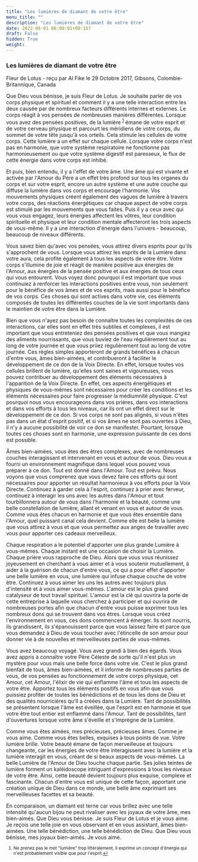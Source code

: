 ```yaml
---
title: "Les lumières de diamant de votre être"
menu_title: ""
description: "Les lumières de diamant de votre être"
date: 2022-06-01 06:00:01+00:167
draft: False
hidden: True
weight:
---
```

### Les lumières de diamant de votre être

Fleur de Lotus - reçu par Al Fike le 29 Octobre 2017, Gibsons, Colombie-Britannique, Canada

Que Dieu vous bénisse, je suis Fleur de Lotus. Je souhaite parler de vos corps physique et spirituel et comment il y a une telle interaction entre les deux causée par de nombreux facteurs différents internes et externes. Le corps réagit à vos pensées de nombreuses manières différentes. Lorsque vous avez des pensées positives, de la lumière <sup id="a1">[1](#f1)</sup> émane de votre esprit et de votre cerveau physique et parcourt les méridiens de votre corps, du sommet de votre tête jusqu'à vos orteils. Cela stimule les cellules de votre corps. Cette lumière a un effet sur chaque cellule. Lorsque votre corps n'est pas en harmonie, que votre système respiratoire ne fonctionne pas harmonieusement ou que votre système digestif est paresseux, le flux de cette énergie dans votre corps est inhibé.

Et puis, bien entendu, il y a l'effet de votre âme. Une âme qui est vivante et activée par l'Amour du Père a un effet très profond sur tous les organes du corps et sur votre esprit, encore un autre système et une autre couche qui diffuse la lumière dans vos corps et encourage l'harmonie. Vos mouvements physiques créent également des vagues de lumière à travers votre corps, des réactions énergétiques car chaque aspect de votre corps est stimulé par les mouvements que vous faites. Puis il y a ceux avec qui vous vous engagez, leurs énergies affectent les vôtres, leur condition spirituelle et physique et leur condition mentale affecteront les trois aspects de vous-même. Il y a une interaction d'énergie dans l'univers - beaucoup, beaucoup de niveaux différents.

Vous savez bien qu'avec vos pensées, vous attirez divers esprits pour qu'ils s'approchent de vous. Lorsque vous attirez les esprits de la Lumière dans votre aura, cela profite également à tous les aspects de votre être. Votre corps s'illumine de joie et réagit de manière positive aux énergies de l'Amour, aux énergies de la pensée positive et aux énergies de tous ceux qui vous entourent. Vous voyez donc pourquoi il est important que vous continuiez à renforcer les interactions positives entre vous, non seulement pour le bénéfice de vos âmes et de vos esprits, mais aussi pour le bénéfice de vos corps. Ces choses qui sont actives dans votre vie, ces éléments composés de toutes les différentes couches de la vie sont importants dans le maintien de votre être dans la Lumière.

Bien que vous n'ayez pas besoin de connaître toutes les complexités de ces interactions, car elles sont en effet très subtiles et complexes, il est important que vous entreteniez des pensées positives et que vous mangiez des aliments nourrissants, que vous buviez de l'eau régulièrement tout au long de votre journée et que vous priiez régulièrement tout au long de votre journée. Ces règles simples apporteront de grands bénéfices à chacun d'entre vous, âmes bien-aimées, et contribueront à faciliter le développement de ce don de la Voix Directe. En effet, lorsque toutes vos cellules brillent de lumière, qu'elles sont saines et vigoureuses, vous pouvez contribuer au développement des éléments nécessaires à l'apparition de la Voix Directe. En effet, ces aspects énergétiques et physiques de vous-mêmes sont nécessaires pour créer les conditions et les éléments nécessaires pour faire progresser la médiumnité physique. C'est pourquoi nous vous encourageons dans vos prières, dans vos interactions et dans vos efforts à tous les niveaux, car ils ont un effet direct sur le développement de ce don. Si vos corps ne sont pas alignés, si vous n'êtes pas dans un état d'esprit positif, et si vos âmes ne sont pas ouvertes à Dieu, il n'y a aucune possibilité de voir ce don se manifester. Pourtant, lorsque toutes ces choses sont en harmonie, une expression puissante de ces dons est possible.

Âmes bien-aimées, vous êtes des êtres complexes, avec de nombreuses couches interagissant et intervenant en vous et autour de vous. Dieu vous a fourni un environnement magnifique dans lequel vous pouvez vous préparer à ce don. Tout est donné dans l'Amour. Tout est prévu. Nous voyons que vous comprenez que vous devez faire ces efforts qui sont nécessaires pour apporter un résultat harmonieux à vos efforts pour la Voix Directe. Continuez à garder cela à l'esprit, continuez à prier avec ferveur, continuez à interagir les uns avec les autres dans l'Amour et tout tourbillonnera autour de vous dans l'harmonie et la beauté, comme une belle constellation de lumière, allant et venant en vous et autour de vous. Comme vous êtes chacun en harmonie et que vous êtes ensemble dans l'Amour, quel puissant canal cela devient. Comme elle est belle la lumière que vous attirez à vous et que vous permettez aux anges de travailler avec vous pour apporter ces cadeaux merveilleux.

Chaque respiration a le potentiel d'apporter une plus grande Lumière à vous-mêmes. Chaque instant est une occasion de choisir la Lumière. Chaque prière vous rapproche de Dieu. Alors que vous vous réunissez joyeusement en cherchant à vous aimer et à vous soutenir mutuellement, à aider à la guérison de chacun d'entre vous, ce qui a pour effet d'apporter une belle lumière en vous, une lumière qui infuse chaque couche de votre être. Continuez à vous aimer les uns les autres avec toujours plus d'intensité et à vous aimer vous-mêmes. L'amour est le plus grand catalyseur de tout travail spirituel. L'amour est la clé qui ouvrira la porte de cette entreprise à laquelle vous cherchez à participer et qui ouvrira de nombreuses portes afin que chacun d'entre vous puisse exprimer tous les nombreux dons qui se trouvent dans vos êtres. Lorsque vous créez l'environnement en vous, ces dons commencent à émerger. Ils sont nourris, ils grandissent, ils s'épanouissent parce que vous laissez faire et parce que vous demandez à Dieu de vous toucher avec l'étincelle de son amour pour donner vie à de nouvelles et merveilleuses parties de vous-mêmes.

Vous avez beaucoup voyagé. Vous avez grandi à bien des égards. Vous avez appris à connaître votre Père Céleste de sorte qu'il n'est plus un mystère pour vous mais une belle force dans votre vie. C'est le plus grand bienfait de tous, âmes bien-aimées, et il informe de nombreuses parties de vous, de vos pensées au fonctionnement de votre corps physique, cet Amour, cet Amour, l'élixir de vie qui enflamme l'âme et tous les aspects de votre être. Apportez tous les éléments positifs en vous afin que vous puissiez profiter de toutes les bénédictions et de tous les dons de Dieu et des qualités nourricières qu'Il a créées dans la Lumière. Tant de possibilités se présentent lorsque l'âme est éveillée, que l'esprit est en harmonie et que votre être tout entier est enflammé dans l'Amour. Tant de possibilités, tant d'ouvertures lorsque votre âme s'éveille et s'imprègne de la Lumière.

Comme vous êtes aimées, mes précieuses, précieuses âmes. Comme je vous aime. Comme vous êtes belles, exquises à tous points de vue. Votre lumière brille. Votre beauté émane de façon merveilleuse et toujours changeante, car les énergies de votre être interagissent avec la lumière et la lumière interagit en vous, créant de si beaux aspects de vous-mêmes. La belle Lumière de l'Amour de Dieu touche chaque partie. Ses jolies teintes de lumière forment un kaléidoscope intriguant d'expressions à tous les niveaux de votre être. Ainsi, cette beauté devient toujours plus exquise, complexe et fascinante. Chacun d'entre vous est unique de cette façon, apportant une création unique de Dieu dans ce monde, une belle âme exprimant ses merveilleuses facettes et sa beauté.

En comparaison, un diamant est terne car vous brillez avec une telle intensité qu'aucun bijou ne peut rivaliser avec les joyaux de votre âme, mes bien-aimés. Que Dieu vous bénisse. Je suis Fleur de Lotus et je vous aime. Je reçois une telle joie en vous observant et en vous assistant, âmes bien-aimées. Une telle bénédiction, une telle bénédiction de Dieu. Que Dieu vous bénisse, mes joyaux bien-aimés. Je vous aime.
<small>

1. <large id="f1"> Ne prenez pas le mot "lumière" trop littéralement, il exprime un concept d'énergie qui n'est probablement visible que pour l'esprit.[↩](#a1)

